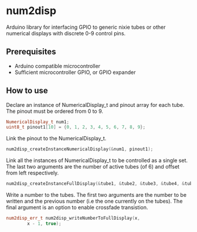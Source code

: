 # num2disp

Arduino library for interfacing GPIO to generic nixie tubes or other numerical displays with discrete 0-9 control pins. 
	
## Prerequisites
* Arduino compatible microcontroller
* Sufficient microcontroller GPIO, or GPIO expander
	
## How to use

Declare an instance of NumericalDisplay_t and pinout array for each tube. The pinout must be ordered from 0 to 9.
```C++
NumericalDisplay_t num1;
uint8_t pinout1[10] = {0, 1, 2, 3, 4, 5, 6, 7, 8, 9};
```
	
Link the pinout to the NumericalDisplay_t.
```C++
num2disp_createInstanceNumericalDisplay(&num1, pinout1);
```
	
Link all the instances of NumericalDisplay_t to be controlled as a single set. The last two arguments are the number of active tubes (of 6) and offset from left respectively.
```C++
num2disp_createInstanceFullDisplay(&tube1, &tube2, &tube3, &tube4, &tube5, &tube6, 6, 0);
```	

Write a number to the tubes. The first two arguments are the number to be written and the previous number (i.e the one currently on the tubes). The final argument is an option to enable crossfade transistion.
```C++
num2disp_err_t num2disp_writeNumberToFullDisplay(x,
		x - 1, true);
```
